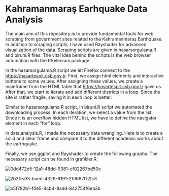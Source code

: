 # Kahramanmaraş Earhquake Data Analysis

The main aim of this repository is to provide fundamental tools for web scraping from government sites related to the Kahramanmaraş Earthquake. In addition to scraping scripts, I have used Rayshader for advanced visualization of the data. Scraping scripts are given in hasarsorgulama.R and biruni.R files. The vital idea behind the scripts is the web browser automation with the RSelenium package.  


In the hasarsorgulama.R script we let Firefox connect to the https://hasartespit.csb.gov.tr. First, we assign html elements and interactive buttons to some values.  After assigning these values, we create a mainframe from the HTML table that https://hasartespit.csb.gov.tr gave us.  After that, we start to iterate and add different districts in a loop. Since the site is rather fragile, saving it in each loop is better. 

Similar to hasarsorgulama.R script, in biruni.R script we automated the downloading process. In each iteration, we select a value from the list. Since it is an overflow hidden HTML list, we have to define the navigator element in each “for” loop. 


In data.analysis.R, I made the necessary data wrangling. Here is to create a solid and clear frame and compare it to the different academic works about the earthquake.


Finally, we use ggplot and Rayshader to create the following graphs. The necessary script can be found in grafikler.R. 



![0dd472e5-12a1-48dd-9381-cf02267bd50c](https://user-images.githubusercontent.com/94485797/220098537-cce476f9-ae08-4c3b-83c7-9e6091b491c3.jpg)


![2b21ea13-baed-4329-8191-210687f12fc3](https://user-images.githubusercontent.com/94485797/220098552-e7187258-e330-46dc-86d6-50c5deeb4e9e.jpg)


![b5f782b1-f0e5-4cb4-9add-842754f6ea3b](https://user-images.githubusercontent.com/94485797/220098556-1132e8f0-e5b6-4c6d-a2ae-b0f6796706cb.jpg)



